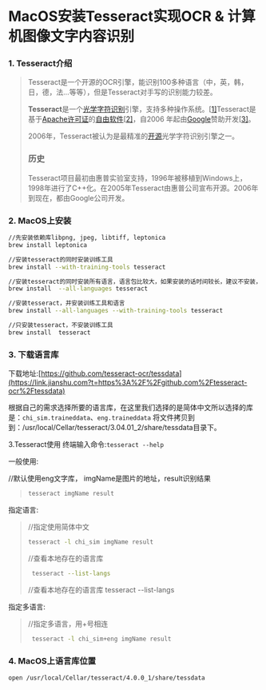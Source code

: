 # MacOS安装Tesseract实现OCR & 计算机图像文字内容识别

### 1. Tesseract介绍

> Tesseract是一个开源的OCR引擎，能识别100多种语言（中，英，韩，日，德，法...等等），但是Tesseract对手写的识别能力较差。
>
> **Tesseract**是一个[光学字符识别](https://zh.m.wikipedia.org/wiki/%E5%85%89%E5%AD%A6%E5%AD%97%E7%AC%A6%E8%AF%86%E5%88%AB)引擎，支持多种操作系统。[[1\]](https://zh.m.wikipedia.org/zh/Tesseract#cite_note-Kay01Jul07-1)Tesseract是基于[Apache许可证](https://zh.m.wikipedia.org/wiki/Apache%E8%AE%B8%E5%8F%AF%E8%AF%81)的[自由软件](https://zh.m.wikipedia.org/wiki/%E8%87%AA%E7%94%B1%E8%BD%AF%E4%BB%B6)[[2\]](https://zh.m.wikipedia.org/zh/Tesseract#cite_note-UbuntuDoc-2)，自2006 年起由[Google](https://zh.m.wikipedia.org/wiki/Google)赞助开发[[3\]](https://zh.m.wikipedia.org/zh/Tesseract#cite_note-3)。
>
> 2006年，Tesseract被认为是最精准的[开源](https://zh.m.wikipedia.org/wiki/%E5%BC%80%E6%BA%90)光学字符识别引擎之一。
>
> ### 历史
>
> Tesseract项目最初由惠普实验室支持，1996年被移植到Windows上，1998年进行了C++化。在2005年Tesseract由惠普公司宣布开源。2006年到现在，都由Google公司开发。

### 2. MacOS上安装

```sh
//先安装依赖库libpng, jpeg, libtiff, leptonica
brew install leptonica

//安装tesseract的同时安装训练工具
brew install --with-training-tools tesseract

//安装tesseract的同时安装所有语言，语言包比较大，如果安装的话时间较长，建议不安装，按需选择
brew install  --all-languages tesseract

//安装tesseract，并安装训练工具和语言
brew install --all-languages --with-training-tools tesseract 

//只安装tesseract，不安装训练工具
brew install  tesseract
```

### 3. 下载语言库

下载地址:[https://github.com/tesseract-ocr/tessdata](https://link.jianshu.com?t=https%3A%2F%2Fgithub.com%2Ftesseract-ocr%2Ftessdata)

根据自己的需求选择所要的语言库，在这里我们选择的是简体中文所以选择的库是：`chi_sim.traineddata`、`eng.traineddata`
 将文件拷贝到到：/usr/local/Cellar/tesseract/3.04.01_2/share/tessdata目录下。

3.Tesseract使用
 终端输入命令:`tesseract --help`

一般使用:

//默认使用eng文字库， imgName是图片的地址，result识别结果

> ```sh
> tesseract imgName result
> ```

指定语言:

> //指定使用简体中文
>
> ```sh
> tesseract -l chi_sim imgName result
> ```
>
>  //查看本地存在的语言库
>
> ```sh
>  tesseract --list-langs
> ```
>
>  //查看本地存在的语言库
>  tesseract --list-langs

指定多语言:

> //指定多语言，用+号相连
>
> ```sh
>  tesseract -l chi_sim+eng imgName result
> ```

### 4. MacOS上语言库位置

```sh
open /usr/local/Cellar/tesseract/4.0.0_1/share/tessdata
```

